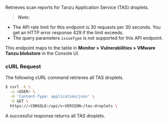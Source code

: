 Retrieves scan reports for Tanzu Application Service (TAS) droplets.

> _**Note:**_ 
  * The API rate limit for this endpoint is 30 requests per 30 seconds. You get an HTTP error response 429 if the limit exceeds.
  * The query parameters `issueType` is not supported for this API endpoint.

This endpoint maps to the table in **Monitor > Vulnerabilities > VMware Tanzu blobstore** in the Console UI.

### cURL Request

The following cURL command retrieves all TAS droplets.

```bash
$ curl -k \
  -u <USER> \
  -H 'Content-Type: application/json' \
  -X GET \
  https://<CONSOLE>/api/v<VERSION>/tas-droplets \
```

A successful response returns all TAS droplets.
